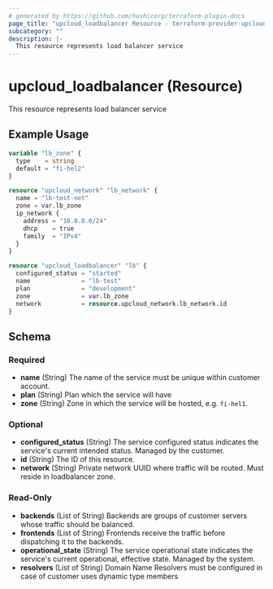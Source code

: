 ```yaml
---
# generated by https://github.com/hashicorp/terraform-plugin-docs
page_title: "upcloud_loadbalancer Resource - terraform-provider-upcloud"
subcategory: ""
description: |-
  This resource represents load balancer service
---
```


# upcloud_loadbalancer (Resource)

This resource represents load balancer service

## Example Usage

```terraform
variable "lb_zone" {
  type    = string
  default = "fi-hel2"
}

resource "upcloud_network" "lb_network" {
  name = "lb-test-net"
  zone = var.lb_zone
  ip_network {
    address = "10.0.0.0/24"
    dhcp    = true
    family  = "IPv4"
  }
}

resource "upcloud_loadbalancer" "lb" {
  configured_status = "started"
  name              = "lb-test"
  plan              = "development"
  zone              = var.lb_zone
  network           = resource.upcloud_network.lb_network.id
}
```

<!-- schema generated by tfplugindocs -->
## Schema

### Required

- **name** (String) The name of the service must be unique within customer account.
- **plan** (String) Plan which the service will have
- **zone** (String) Zone in which the service will be hosted, e.g. `fi-hel1`.

### Optional

- **configured_status** (String) The service configured status indicates the service's current intended status. Managed by the customer.
- **id** (String) The ID of this resource.
- **network** (String) Private network UUID where traffic will be routed. Must reside in loadbalancer zone.

### Read-Only

- **backends** (List of String) Backends are groups of customer servers whose traffic should be balanced.
- **frontends** (List of String) Frontends receive the traffic before dispatching it to the backends.
- **operational_state** (String) The service operational state indicates the service's current operational, effective state. Managed by the system.
- **resolvers** (List of String) Domain Name Resolvers must be configured in case of customer uses dynamic type members


